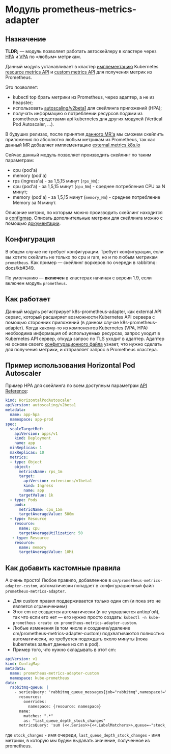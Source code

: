 Модуль prometheus-metrics-adapter
==========================

## Назначение

**TLDR;** — модуль позволяет работать автоскейлеру в кластере через [HPA](https://kubernetes.io/docs/tasks/run-application/horizontal-pod-autoscale/) и [VPA](https://github.com/deckhouse/deckhouse/blob/master/modules/302-vertical-pod-autoscaler/README.md) по «любым» метрикам.

Данный модуль устанавливает в кластер [имплементацию](https://github.com/DirectXMan12/k8s-prometheus-adapter) Kubernetes [resource metrics API](https://github.com/kubernetes/community/blob/master/contributors/design-proposals/instrumentation/resource-metrics-api.md) и [custom metrics API](https://github.com/kubernetes/community/blob/master/contributors/design-proposals/instrumentation/custom-metrics-api.md) для получения метрик из Prometheus.

Это позволяет:
- kubectl top брать метрики из Prometheus, через адаптер, а не из heapster;
- использовать [autoscaling/v2beta1](https://v1-10.docs.kubernetes.io/docs/reference/generated/kubernetes-api/v1.10/#horizontalpodautoscaler-v2beta1-autoscaling) для скейлинга приложений (HPA);
- получать информацию о потреблении ресурсов подами из prometheus средствами api kubernetes для других модулей (Vertical Pod Autoscaler, ...).

В будуших релизах, после принятия [данного MR'а](https://github.com/DirectXMan12/k8s-prometheus-adapter/pull/146) мы сможем скейлить приложения по абсолютно любым метрикам из Prometheus, так как данный MR добавляет имплементацию [external.metrics.k8s.io](https://github.com/kubernetes/community/blob/master/contributors/design-proposals/instrumentation/external-metrics-api.md)

Сейчас данный модуль позволяет производить скейлинг по таким параметрам:
* cpu (pod'а)
* memory (pod'а)
* rps (ingress'а) - за 1,5,15 минут (`rps_Nm`);
* cpu (pod'а) - за 1,5,15 минут (`cpu_Nm`) - среднее потребления CPU за N минут;
* memory (pod'a) - за 1,5,15 минут (`memory_Nm`) - среднее потребление Memory за N минут.

Описание метрик, по которым можно производить скейлинг находится в [configmap](templates/config-map.yaml). Описать дополнительные метрики для скейлинга можно с помощью [документации](https://github.com/DirectXMan12/k8s-prometheus-adapter/blob/v0.4.1/docs/walkthrough.md).

##  Конфигурация

В общем случае не требует конфигурации. Требует конфигурации, если вы хотите скейлить не только по cpu и ram, но и по любым метрикам `prometheus`. Как пример — скейлинг воркеров по очереди в rabbitmq: docs/kb#349.

По умолчанию — **включен** в кластерах начиная с версии 1.9, если включен модуль `prometheus`.

## Как работает

Данный модуль регистрирует k8s-prometheus-adapter, как external API сервис, который расширяет возможности Kubernetes API сервера с помощью сторонних приложений (в данном случае k8s-prometheus-adapter). Когда какому-то из компонентов Kubernetes (VPA, HPA) необходима информация об используемых ресурсах, запрос уходит в Kubernetes API сервер, откуда запрос по TLS уходит в адаптер. Адаптер на основе своего [конфигурационного файла](templates/config-map.yaml) узнает, что нужно сделать для получения метрики, и отправляет запрос в Prometheus кластера.

## Пример использования Horizontal Pod Autoscaler

Пример HPA для скейлинга по всем доступным параметрам [API Reference](https://v1-10.docs.kubernetes.io/docs/reference/generated/kubernetes-api/v1.10/#horizontalpodautoscaler-v2beta1-autoscaling):

```yaml
kind: HorizontalPodAutoscaler
apiVersion: autoscaling/v2beta1
metadata:
  name: app-hpa
  namespace: app-prod
spec:
  scaleTargetRef:
    apiVersion: apps/v1
    kind: Deployment
    name: app
  minReplicas: 1
  maxReplicas: 10
  metrics:
  - type: Object
    object:
      metricsName: rps_1m
      target:
        apiVersion: extensions/v1beta1
        kind: Ingress
        name: app
      targetValue: 1k
  - type: Pods
    pods:
      metricName: cpu_15m
      targetAverageValue: 500m
  - type: Resource
    resource:
      name: cpu
      targetAverageUtilization: 50
   - type: Resource
    resource:
      name: memory
      targetAverageValue: 10Mi
```

## Как добавить кастомные правила

А очень просто! Любое правило, добавленное в `cm/prometheus-metrics-adapter-custom`, автоматически попадает в конфигурационный файл `prometheus-metrics-adapter`.

* Для custom правил поддерживается только один cm (и пока это не является ограничением)
* Этот cm не создается автоматически (и не управляется antiop'ой), так что если его нет — его нужно просто создать: `kubectl -n kube-prometheus create cm prometheus-metrics-adapter-custom`.
* Любые изменения (в том числе и создание/удаление cm/prometheus-metrics-adapter-custom) подхватываются полностью автоматически, но требуется подождать около минуты (пока kubernetes зальет данные из cm в pod).
* Пример того, что нужно складывать в этот cm:

```yaml
apiVersion: v1
kind: ConfigMap
metadata:
  name: prometheus-metrics-adapter-custom
  namespace: kube-prometheus
data:
  rabbitmq-queue: |
    - seriesQuery: 'rabbitmq_queue_messages{job="rabbitmq",namespace!="",pod=~"rabbitmq-0",queue=~"stock_changes",service="rmq",vhost="/"}'
      resources:
        overrides:
          namespace: {resource: namespace}
      name:
        matches: ".*"
        as: "last_queue_depth_stock_changes"
      metricsQuery: 'sum (<<.Series>>{<<.LabelMatchers>>,queue=~"stock_changes"}) by (<<.GroupBy>>)'
```

 где `stock_changes` - имя очереди, `last_queue_depth_stock_changes` - имя метрики, в которую мы будем выдавать значение, полученное из prometheus.
